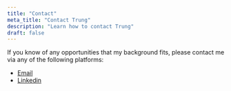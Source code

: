 ```yaml
---
title: "Contact"
meta_title: "Contact Trung"
description: "Learn how to contact Trung"
draft: false
---
```


If you know of any opportunities that my background fits, please contact me via any of the following platforms:

- [Email](mailto:trungvu@cpp.edu&subject=Opportunity%20Outreach%20from%20Website)
- [Linkedin](https://linkedin.com/in/thvu02)

